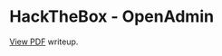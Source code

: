 # HackTheBox - OpenAdmin

[View PDF](https://github.com/BurntxNoodle/RedTeam/blob/master/HackTheBox%20Writeups/HTB%20-%20OpenAdmin/OpenAdmin.pdf) writeup.